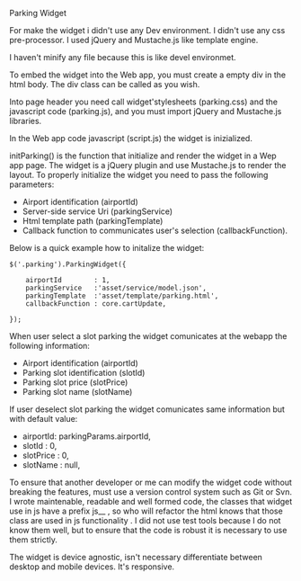 Parking Widget

For make the widget i didn't use any Dev environment.
I didn't use any css pre-processor.
I used jQuery and Mustache.js like template engine.

I haven't minify any file because this is like devel environmet.

To embed the widget into the Web app, you must create a empty div in the html body.
The div class can be called as you wish.

Into page header you need call widget'stylesheets (parking.css) and the javascript code (parking.js), and you must import jQuery and Mustache.js libraries.

In the Web app code javascript (script.js) the widget is inizialized.

initParking() is the function that initialize and render the widget in a Wep app page.
The widget is a jQuery plugin and use Mustache.js to render the layout.
To properly initialize the widget you need to pass the following parameters:

- Airport identification (airportId)
- Server-side service Uri (parkingService)
- Html template path (parkingTemplate)
- Callback function to communicates user's selection (callbackFunction).

Below is a quick example how to initalize the widget:

    $('.parking').ParkingWidget({

        airportId        : 1,
        parkingService   :'asset/service/model.json',
        parkingTemplate  :'asset/template/parking.html',
        callbackFunction : core.cartUpdate,

    });

When user select a slot parking the widget comunicates at the webapp the following information:

- Airport identification  (airportId)
- Parking slot identification (slotId)
- Parking slot price (slotPrice)
- Parking slot name (slotName)

If user deselect slot parking the widget comunicates same information but with default value:

- airportId: parkingParams.airportId,
- slotId   : 0,
- slotPrice    : 0,
- slotName : null,



To ensure that another developer or me can modify the widget code without breaking the features, must use a version control system such as Git or Svn.
I wrote maintenable, readable and well formed code, the classes that widget use in js have a prefix js__ , so who will refactor the html knows that those class are used in js functionality .
I did not use test tools because I do not know them well, but to ensure that the code is robust it is necessary to use them strictly.

The widget is device agnostic, isn't necessary differentiate between desktop and mobile devices. It's responsive.